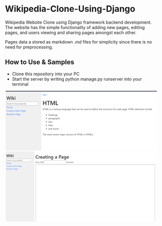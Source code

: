# Wikipedia-Clone-Using-Django
Wikipedia Website Clone using Django framework backend development. The website has the simple functionality of adding new pages, editing pages, and users viewing and sharing pages amongst each other.

Pages data a stored as markdown *.md* files for simplicity since there is no need for preprocessing. 

## How to Use & Samples 
* Clone this repository into your PC
* Start the server by writing python manage.py runserver into your terminal

<p align='center'>
  <img width=500 src="https://github.com/ahmedheakl/Wikipedia-Clone-Using-Django/blob/main/imgs/wiki_preview_1.png">
  <img width=500 src="https://github.com/ahmedheakl/Wikipedia-Clone-Using-Django/blob/main/imgs/wiki_preview_2.png">
</p>
